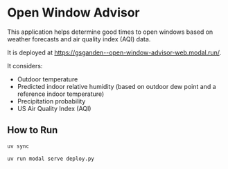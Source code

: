 # Open Window Advisor

This application helps determine good times to open windows based on weather forecasts and air quality index (AQI) data.

It is deployed at https://gsganden--open-window-advisor-web.modal.run/.

It considers:
* Outdoor temperature
* Predicted indoor relative humidity (based on outdoor dew point and a reference indoor temperature)
* Precipitation probability
* US Air Quality Index (AQI)

## How to Run

```bash
uv sync
```

```bash
uv run modal serve deploy.py
```

